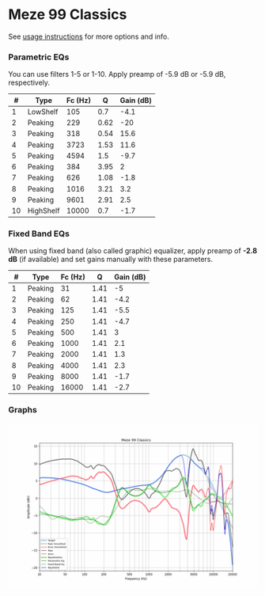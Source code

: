 # Meze 99 Classics
See [usage instructions](https://github.com/jaakkopasanen/AutoEq#usage) for more options and info.

### Parametric EQs
You can use filters 1-5 or 1-10. Apply preamp of -5.9 dB or -5.9 dB, respectively.

|   # | Type      |   Fc (Hz) |    Q |   Gain (dB) |
|-----|-----------|-----------|------|-------------|
|   1 | LowShelf  |       105 | 0.7  |        -4.1 |
|   2 | Peaking   |       229 | 0.62 |       -20   |
|   3 | Peaking   |       318 | 0.54 |        15.6 |
|   4 | Peaking   |      3723 | 1.53 |        11.6 |
|   5 | Peaking   |      4594 | 1.5  |        -9.7 |
|   6 | Peaking   |       384 | 3.95 |         2   |
|   7 | Peaking   |       626 | 1.08 |        -1.8 |
|   8 | Peaking   |      1016 | 3.21 |         3.2 |
|   9 | Peaking   |      9601 | 2.91 |         2.5 |
|  10 | HighShelf |     10000 | 0.7  |        -1.7 |

### Fixed Band EQs
When using fixed band (also called graphic) equalizer, apply preamp of **-2.8 dB** (if available) and set gains manually with these parameters.

|   # | Type    |   Fc (Hz) |    Q |   Gain (dB) |
|-----|---------|-----------|------|-------------|
|   1 | Peaking |        31 | 1.41 |        -5   |
|   2 | Peaking |        62 | 1.41 |        -4.2 |
|   3 | Peaking |       125 | 1.41 |        -5.5 |
|   4 | Peaking |       250 | 1.41 |        -4.7 |
|   5 | Peaking |       500 | 1.41 |         3   |
|   6 | Peaking |      1000 | 1.41 |         2.1 |
|   7 | Peaking |      2000 | 1.41 |         1.3 |
|   8 | Peaking |      4000 | 1.41 |         2.3 |
|   9 | Peaking |      8000 | 1.41 |        -1.7 |
|  10 | Peaking |     16000 | 1.41 |        -2.7 |

### Graphs
![](./Meze%2099%20Classics.png)
